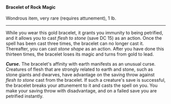 #### Bracelet of Rock Magic

Wondrous item, very rare (requires attunement), 1 lb.

---

While you wear this gold bracelet, it grants you immunity to being petrified, and it allows you to cast *flesh to stone* (save DC 15) as an action. Once the spell has been cast three times, the bracelet can no longer cast it. Thereafter, you can cast *stone shape* as an action. After you have done this thirteen times, the bracelet loses its magic and turns from gold to lead.

***Curse.*** The bracelet's affinity with earth manifests as an unusual curse. Creatures of flesh that are strongly related to earth and stone, such as stone giants and dwarves, have advantage on the saving throw against *flesh to stone* cast from the bracelet. If such a creature's save is successful, the bracelet breaks your attunement to it and casts the spell on you. You make your saving throw with disadvantage, and on a failed save you are petrified instantly.